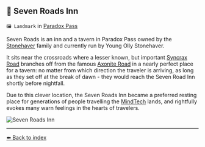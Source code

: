 ## 🍺 Seven Roads Inn

`🖼️ Landmark` in [Paradox Pass](../refs/paradox_pass.md)

Seven Roads is an inn and a tavern in Paradox Pass owned by the [Stonehaver](../refs/stonehavers) family and currently run by Young Olly Stonehaver.

It sits near the crossroads where a lesser known, but important [Syncrax Road](../refs/syncrax_road.md) branches off from the famous [Axonite Road](../refs/axonite_road.md) in a nearly perfect place for a tavern: no matter from which direction the traveler is arriving, as long as they set off at the break of dawn - they would reach the Seven Road Inn shortly before nightfall.

Due to this clever location, the Seven Roads Inn became a preferred resting place for generations of people travelling the [MindTech](../refs/mindtech_institute.md) lands, and rightfully evokes many warn feelings in the hearts of travelers.

![Seven Roads Inn](../i/seven_roads_inn.png)

----------
[⬅️ Back to index](/index.md#1780_s)